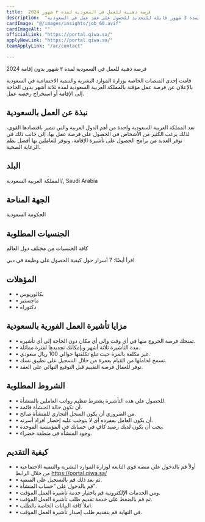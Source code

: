 ```yaml
---
title:  فرصة ذهبية للعمل في السعودية لمدة ٣ شهور 2024 
description:  "اغتنم الفرصة الذهبية للعمل في السعودية لمدة 3 شهور قابلة للتجديد للحصول علي عقد عمل في السعودية." 
cardImage: "@/images/insights/job_60.avif" 
cardImageAlt: "" 
officialLink: "https://portal.qiwa.sa/" 
applyNowLink: "https://portal.qiwa.sa/" 
teamApplyLink: "/ar/contact"

---
```


فرصة ذهبية للعمل في السعودية لمدة ٣ شهور بدون إقامة 2024

قامت إحدى المنصات الخاصة بوزارة الموارد البشرية والتنمية الاجتماعية في السعودية بالإعلان عن فرصة عمل مؤقتة بالمملكة العربية السعودية لمدة ثلاثة أشهر بدون الحاجة إلى الإقامة أو استخراج رخصة عمل.

## نبذة عن العمل بالسعودية

تعد المملكة العربية السعودية واحدة من أهم الدول العربية والتي تتميز باقتصادها القوي، لذلك يرغب الكثير من الأشخاص في الحصول على فرصة عمل بها، إلى جانب ذلك في توفر العديد من برامج الحصول على تأشيرة الإقامة، وتوفر للعاملين بها أفضل نظم الرعاية الصحية.

## البلد

المملكة العربية السعودية/, Saudi Arabia

## الجهة المناحة

الحكومة السعودية

## الجنسيات المطلوبة

كافة الجنسيات من مختلف دول العالم

اقرأ أيضًا: 7 أسرار حول كيفية الحصول على وظيفة في دبي

## المؤهلات

- • بكالوريوس
- • ماجستير
- • دكتوراه

## مزايا تأشيرة العمل الفورية بالسعودية

- • تمنحك فرصة الخروج منها في أي وقت وإلى أي مكان دون الحاجة إلى أي تأشيرة.
- • مدة التأشيرة ثلاثة أشهر وبإمكانك تجديدها لفترة مماثلة.
- • غير مكلفة بالمرة حيث تبلغ تكلفتها حوالي 100 ريال سعودي.
- • تسمح لحاملها من القيام بعمرة من خلال التسجيل على تطبيق نسك.
- • توفر للعمال فرصة التقييم قبل التوقيع النهائي على العقد.

## الشروط المطلوبة

- • للحصول على هذه التأشيرة يشترط تنظيم رواتب العاملين بالمنشأة.
- • أن تكون حالة المنشأة قائمة.
- • من الضروري أن يكون السجل التجاري للمنشأة صالح.
- • أن يكون العامل بمفرده أي لا يتوجب عليه إحضار أفراد أسرته.
- • يجب أن يكون لديك رصيد كافٍ في حسابك في المؤسسة الموحدة.
- • وجود المنشأة في منطقة خضراء.

## كيفية التقديم

- • أولاً قم بالدخول على منصة قوى التابعة لوزارة الموارد البشرية والتنمية الاجتماعية من خلال الرابط https://portal.qiwa.sa/
- • ثم بعد ذلك قم بالتسجيل على المنصة.
- • قم بالدخول على “حساب المنشأة”.
- • ومن الخدمات الإلكترونية قم باختيار خدمة تأشيرة العمل المؤقت.
- • ثم قم بالضغط على خدمة تقديم طلب تأشيرة العمل المؤقت.
- • املأ كافة البيانات الخاصة بالطلب.
- • في النهاية قم بتقديم طلب إصدار تأشيرة العمل المؤقت.

